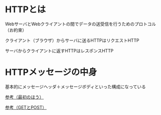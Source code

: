 # HTTPとは

WebサーバとWebクライアントの間でデータの送受信を行うためのプロトコル（お約束）

クライアント（ブラウザ）からサーバに送るHTTPはリクエストHTTP

サーバからクライアントに返すHTTPはレスポンスHTTP

# HTTPメッセージの中身

基本的にメッセージヘッダ＋メッセージボディといった構成になっている

[参考（最初のほう）](https://qiita.com/k_shimoji/items/904480b6aad09321619d)

[参考（GETとPOST）](https://qiita.com/Sekky0905/items/dff3d0da059d6f5bfabf)
